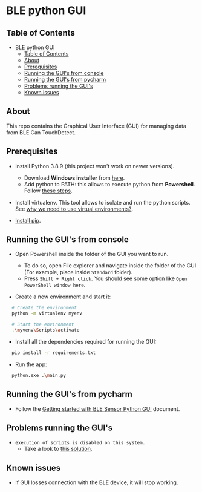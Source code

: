 # BLE python GUI

## Table of Contents

- [BLE python GUI](#ble-python-gui)
  - [Table of Contents](#table-of-contents)
  - [About](#about)
  - [Prerequisites](#prerequisites)
  - [Running the GUI's from console](#running-the-guis-from-console)
  - [Running the GUI's from pycharm](#running-the-guis-from-pycharm)
  - [Problems running the GUI's](#problems-running-the-guis)
  - [Known issues](#known-issues)

## About

This repo contains the Graphical User Interface (GUI) for managing data from BLE Can TouchDetect.

## Prerequisites

- Install Python 3.8.9 (this project won't work on newer versions).
  - Download **Windows installer** from [here](https://www.python.org/downloads/release/python-389/).
  - Add python to PATH: this allows to execute python from **Powershell**. Follow [these steps](https://www.educative.io/edpresso/how-to-add-python-to-path-variable-in-windows).

- Install virtualenv. This tool allows to isolate and run the python scripts. See [why we need to use virtual environments?](https://realpython.com/python-virtual-environments-a-primer/#why-the-need-for-virtual-environments).

- [Install pip](https://phoenixnap.com/kb/install-pip-windows).

## Running the GUI's from console

- Open Powershell inside the folder of the GUI you want to run.
  - To do so, open File explorer and navigate inside the folder of the GUI (For example, place inside `Standard` folder).
  - Press `Shift + Right click`. You should see some option like `Open PowerShell window here`.

- Create a new environment and start it:

```bash
  # Create the environment
  python -m virtualenv myenv

  # Start the environment
  .\myvenv\Scripts\activate
```

- Install all the dependencies required for running the GUI:

```bash
  pip install -r requirements.txt
```

- Run the app:

```bash
  python.exe .\main.py 
```

## Running the GUI's from pycharm

- Follow the [Getting started with BLE Sensor Python GUI](Getting%20started%20with%20BLE%20Sensor%20Python%20GUI.docx) document.


## Problems running the GUI's

- `execution of scripts is disabled on this system.`
  - Take a look to [this solution](https://stackoverflow.com/questions/4037939/powershell-says-execution-of-scripts-is-disabled-on-this-system#:~:text=Go%20to%20Start%20Menu%20and,Choose%20%22Yes%22.).

## Known issues

- If GUI losses connection with the BLE device, it will stop working.
